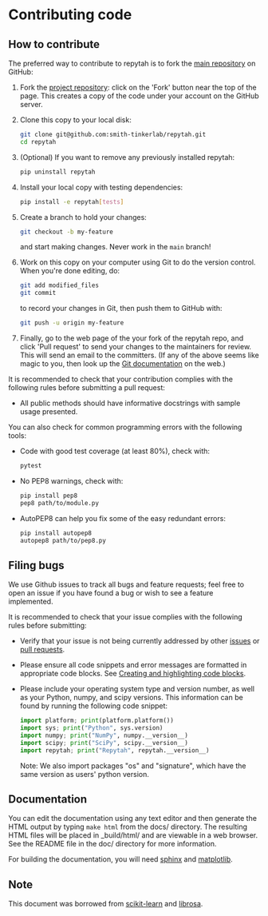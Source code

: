 
# Contributing code

## How to contribute

The preferred way to contribute to repytah is to fork the [main repository](https://github.com/smith-tinkerlab/repytah) on GitHub:

1. Fork the [project repository](https://github.com/smith-tinkerlab/repytah):
   click on the 'Fork' button near the top of the page. This creates
   a copy of the code under your account on the GitHub server.

2. Clone this copy to your local disk:

   ```bash
   git clone git@github.com:smith-tinkerlab/repytah.git
   cd repytah 
   ```

3. (Optional) If you want to remove any previously installed repytah:

   ```bash
   pip uninstall repytah
   ```

4. Install your local copy with testing dependencies:

   ```bash
   pip install -e repytah[tests]
   ```

5. Create a branch to hold your changes:

   ```bash
   git checkout -b my-feature
   ```

   and start making changes. Never work in the ``main`` branch!

6. Work on this copy on your computer using Git to do the version
   control. When you're done editing, do:

   ```bash
   git add modified_files
   git commit
   ```

   to record your changes in Git, then push them to GitHub with:

   ```bash
   git push -u origin my-feature
   ```

7. Finally, go to the web page of the your fork of the repytah repo, and click 'Pull request' to send your changes to the maintainers for review. This will send an email to the committers. (If any of the above seems like magic to you, then look up the [Git documentation](http://git-scm.com/documentation) on the web.)

It is recommended to check that your contribution complies with the
following rules before submitting a pull request:

- All public methods should have informative docstrings with sample
   usage presented.

You can also check for common programming errors with the following
tools:

- Code with good test coverage (at least 80%), check with:

   ```bash
   pytest
   ```

- No PEP8 warnings, check with:

   ```bash
   pip install pep8
   pep8 path/to/module.py
   ```

- AutoPEP8 can help you fix some of the easy redundant errors:

   ```bash
   pip install autopep8
   autopep8 path/to/pep8.py
   ```

## Filing bugs

We use Github issues to track all bugs and feature requests; feel free to
open an issue if you have found a bug or wish to see a feature implemented.

It is recommended to check that your issue complies with the
following rules before submitting:

- Verify that your issue is not being currently addressed by other
   [issues](https://github.com/smith-tinkerlab/repytah/issues)
   or [pull requests](https://github.com/smith-tinkerlab/repytah/pulls).

- Please ensure all code snippets and error messages are formatted in
   appropriate code blocks.
   See [Creating and highlighting code blocks](https://help.github.com/articles/creating-and-highlighting-code-blocks).

- Please include your operating system type and version number, as well
   as your Python, numpy, and scipy versions. This information
   can be found by running the following code snippet:

  ```python
  import platform; print(platform.platform())
  import sys; print("Python", sys.version)
  import numpy; print("NumPy", numpy.__version__)
  import scipy; print("SciPy", scipy.__version__)
  import repytah; print("Repytah", repytah.__version__)
  ```

  Note: We also import packages "os" and "signature", which have the same version as users' python version.

## Documentation

You can edit the documentation using any text editor and then generate
the HTML output by typing ``make html`` from the docs/ directory.
The resulting HTML files will be placed in _build/html/ and are viewable
in a web browser. See the README file in the doc/ directory for more information.

For building the documentation, you will need
[sphinx](https://www.sphinx-doc.org/) and
[matplotlib](https://matplotlib.org/stable/index.html).

## Note

This document was borrowed from [scikit-learn](http://scikit-learn.org/) and [librosa](https://github.com/librosa/librosa).
